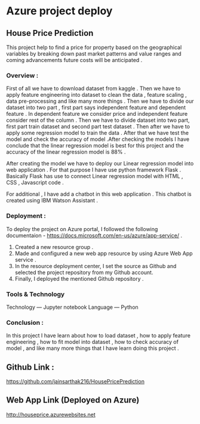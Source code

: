 # Azure project deploy
## House Price Prediction

This project help to find a price for property based on the geographical variables by breaking down past market patterns and value ranges and coming advancements future costs will be anticipated .

### Overview :
First of all we have to download dataset from kaggle . Then we have to apply feature engineering into dataset to clean the data , feature scaling , data pre-processing and like many more things . Then we have to divide our dataset into two part , first part says independent feature and dependent feature . In dependent feature we consider price and independent feature consider rest of the column . Then we have to divide dataset into two part, first part train dataset and second part test dataset . Then after we have to apply some regression model to train the data . After that we have test the model and check the accuracy of model .After checking the models I have conclude that the linear regression model is best for this project and the accuracy of the linear regression model is 88% .

After creating the model we have to deploy our Linear regression model into web application . For that purpose I have use python framework Flask . Basically Flask has use to connect Linear regression model with HTML , CSS , Javascript code .

For additional , I have add a chatbot in this web application . This chatbot is created using IBM Watson Assistant .

### Deployment :
To deploy the project on Azure portal, I followed the following documentaion - https://docs.microsoft.com/en-us/azure/app-service/ .
1. Created a new resource group .
2. Made and configured a new web app resource by using Azure Web App service .
3. In the resource deployment center, I set the source as Github and selected the project repository from my Github account.
4. Finally, I deployed the mentioned Github repository .

### Tools & Technology
Technology — Jupyter notebook
Language — Python

### Conclusion :
In this project I have learn about how to load dataset , how to apply feature engineering , how to fit model into dataset , how to check accuracy of model , and like many more things that I have learn doing this project .

## Github Link :
https://github.com/jainsarthak216/HousePricePrediction

## Web App Link (Deployed on Azure)
http://houseprice.azurewebsites.net

